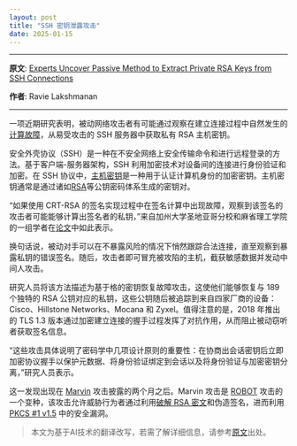 ```yaml
---
layout: post
title: "SSH 密钥泄露攻击"
date: 2025-01-15
---
```

---

**原文**: [Experts Uncover Passive Method to Extract Private RSA Keys from SSH Connections](https://thehackernews.com/2023/11/experts-uncover-passive-method-to.html)

**作者**: Ravie Lakshmanan

---

一项近期研究表明，被动网络攻击者有可能通过观察在建立连接过程中自然发生的[计算故障](https://www.redhat.com/en/blog/factoring-rsa-keys-tls-perfect-forward-secrecy)，从易受攻击的 SSH 服务器中获取私有 RSA 主机密钥。

安全外壳协议（SSH）是一种在不安全网络上安全传输命令和进行远程登录的方法。基于客户端-服务器架构，SSH 利用加密技术对设备间的连接进行身份验证和加密。在 SSH 协议中，[主机密钥](https://csrc.nist.gov/glossary/term/host_key)是一种用于认证计算机身份的加密密钥。主机密钥通常是通过诸如[RSA](https://en.wikipedia.org/wiki/RSA_(cryptosystem))等公钥密码体系生成的密钥对。

“如果使用 CRT-RSA 的签名实现过程中在签名计算中出现故障，观察到该签名的攻击者可能能够计算出签名者的私钥，”来自加州大学圣地亚哥分校和麻省理工学院的一组学者在[论文](https://eprint.iacr.org/2023/1711)中如此表示。

换句话说，被动对手可以在不暴露风险的情况下悄然跟踪合法连接，直至观察到暴露私钥的错误签名。随后，攻击者即可冒充被攻陷的主机，截获敏感数据并发动中间人攻击。

研究人员将该方法描述为基于格的密钥恢复故障攻击，这使他们能够恢复与 189 个独特的 RSA 公钥对应的私钥，这些公钥随后被追踪到来自四家厂商的设备：Cisco、Hillstone Networks、Mocana 和 Zyxel。值得注意的是，2018 年推出的 TLS 1.3 版本通过加密建立连接的握手过程发挥了对抗作用，从而阻止被动窃听者获取签名信息。

“这些攻击具体说明了密码学中几项设计原则的重要性：在协商出会话密钥后立即加密协议握手以保护元数据、将身份验证绑定到会话以及将身份验证与加密密钥分离，”研究人员表示。

这一发现出现在 [Marvin](https://people.redhat.com/~hkario/marvin/) 攻击披露的两个月之后。Marvin 攻击是 [ROBOT](https://mengcezheng.github.io/robot/) 攻击的一个变种，该攻击允许威胁行为者通过利用[破解 RSA 密文](https://mengcezheng.github.io/mega/)和伪造签名，进而利用 [PKCS #1 v1.5](https://en.wikipedia.org/wiki/PKCS_1) 中的安全漏洞。

> 本文为基于AI技术的翻译改写，若需了解详细信息，请参考[原文](https://thehackernews.com/2023/11/experts-uncover-passive-method-to.html)出处。

